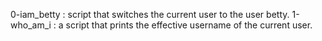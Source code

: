 0-iam_betty :  script that switches the current user to the user betty.
1-who_am_i : a script that prints the effective username of the current user.
